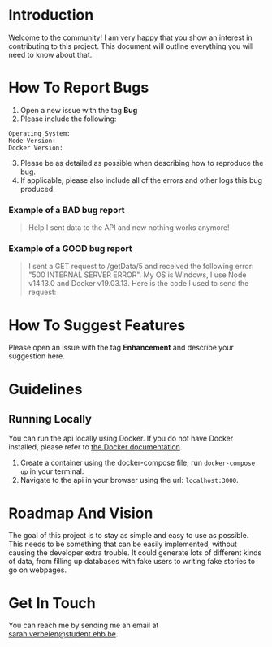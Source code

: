 # Introduction
Welcome to the community! I am very happy that you show an interest in contributing to this project. This document will outline everything you will need to know about that.

# How To Report Bugs
1. Open a new issue with the tag **Bug**
2. Please include the following:
```
Operating System:
Node Version:
Docker Version:
```
3. Please be as detailed as possible when describing how to reproduce the bug.
4. If applicable, please also include all of the errors and other logs this bug produced.

### Example of a BAD bug report
> Help I sent data to the API and now nothing works anymore!

### Example of a GOOD bug report
> I sent a GET request to /getData/5 and received the following error: "500 INTERNAL SERVER ERROR". My OS is Windows, I use Node v14.13.0 and Docker v19.03.13. Here is the code I used to send the request:

# How To Suggest Features
Please open an issue with the tag **Enhancement** and describe your suggestion here.

# Guidelines
## Running Locally
You can run the api locally using Docker. If you do not have Docker installed, please refer to [the Docker documentation](https://docs.docker.com/). 
1. Create a container using the docker-compose file; run `docker-compose up` in your terminal.
2. Navigate to the api in your browser using the url: `localhost:3000`. 

# Roadmap And Vision
The goal of this project is to stay as simple and easy to use as possible. This needs to be something that can be easily implemented, without causing the developer extra trouble. It could generate lots of different kinds of data, from filling up databases with fake users to writing fake stories to go on webpages. 

# Get In Touch
You can reach me by sending me an email at sarah.verbelen@student.ehb.be. 
